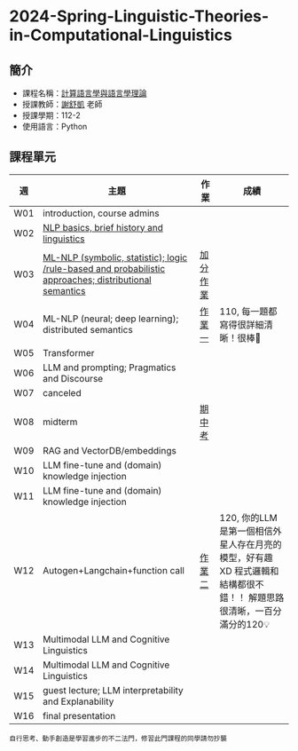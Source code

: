 # 2024-Spring-Linguistic-Theories-in-Computational-Linguistics
## 簡介
* 課程名稱：[計算語言學與語言學理論](https://coursemap.aca.ntu.edu.tw/course_map_all/course.php?code=142+D0200)
* 授課教師：[謝舒凱](http://ai.robo.ntu.edu.tw/personal.php?id=69) 老師
* 授課學期：112-2
* 使用語言：Python
 
## 課程單元
|週|主題|作業|成績|
|----|----|----|----|
|W01|introduction, course admins|||
|W02|[NLP basics, brief history and linguistics](https://hackmd.io/@895n2PoiTf6zr08FjTMQ_Q/BJOwdO43T/https%3A%2F%2Fhackmd.io%2F%40895n2PoiTf6zr08FjTMQ_Q%2FrJAsDON26)|||
|W03|[ML-NLP (symbolic, statistic); logic /rule-based and probabilistic approaches; distributional semantics](https://hackmd.io/@895n2PoiTf6zr08FjTMQ_Q/BJOwdO43T/https%3A%2F%2Fhackmd.io%2F%40895n2PoiTf6zr08FjTMQ_Q%2Fryiw1bwp6)|[加分作業](https://github.com/sleeping-psystudent/2024-Spring-Linguistic-Theories-in-Computational-Linguistics/tree/main/%E5%8A%A0%E5%88%86%E4%BD%9C%E6%A5%AD%EF%BC%9A%20bigram)||
|W04|ML-NLP (neural; deep learning); distributed semantics|[作業一](https://github.com/sleeping-psystudent/2024-Spring-Linguistic-Theories-in-Computational-Linguistics/tree/main/%E4%BD%9C%E6%A5%AD%E4%B8%80%EF%BC%9A%E4%B8%AD%E6%96%87%E8%A9%9E%E6%84%8F%E8%87%AA%E5%8B%95%E6%A8%99%E8%A8%98%E6%87%89%E7%94%A8)|110, 每一題都寫得很詳細清晰！很棒💖|
|W05|Transformer|||
|W06|LLM and prompting; Pragmatics and Discourse|||
|W07|canceled|||
|W08|midterm|[期中考](https://github.com/sleeping-psystudent/2024-Spring-Linguistic-Theories-in-Computational-Linguistics/tree/main/%E6%9C%9F%E4%B8%AD%E8%80%83)||
|W09|RAG and VectorDB/embeddings|||
|W10|LLM fine-tune and (domain) knowledge injection|||
|W11|LLM fine-tune and (domain) knowledge injection|||
|W12|Autogen+Langchain+function call|[作業二](https://github.com/sleeping-psystudent/2024-Spring-Linguistic-Theories-in-Computational-Linguistics/tree/main/%E4%BD%9C%E6%A5%AD%E4%BA%8C%EF%BC%9ALangChain)|120, 你的LLM是第一個相信外星人存在月亮的模型，好有趣XD 程式邏輯和結構都很不錯！！ 解題思路很清晰，一百分滿分的120💡 |
|W13|Multimodal LLM and Cognitive Linguistics|||
|W14|Multimodal LLM and Cognitive Linguistics|||
|W15|guest lecture; LLM interpretability and Explanability|||
|W16|final presentation|||

    自行思考、動手創造是學習進步的不二法門，修習此門課程的同學請勿抄襲
